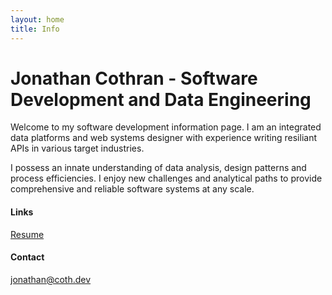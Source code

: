 ```yaml
---
layout: home
title: Info
---
```


# Jonathan Cothran - Software Development and Data Engineering

Welcome to my software development information page. I am an integrated data platforms and web systems designer with experience writing resiliant APIs in various target industries.

I possess an innate understanding of data analysis, design patterns and process efficiencies. I enjoy new challenges and analytical paths to provide comprehensive and reliable software systems at any scale.

#### Links

[Resume](/Jonathan_Cothran_Resume_23.pdf)

#### Contact
jonathan@coth.dev
